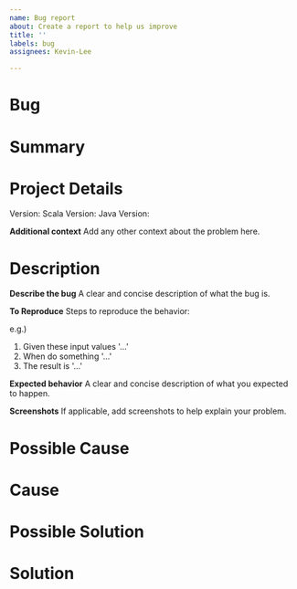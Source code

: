 ```yaml
---
name: Bug report
about: Create a report to help us improve
title: ''
labels: bug
assignees: Kevin-Lee

---
```


# Bug

# Summary 

# Project Details
Version:
Scala Version:
Java Version:

**Additional context**
Add any other context about the problem here.

# Description
**Describe the bug**
A clear and concise description of what the bug is.

**To Reproduce**
Steps to reproduce the behavior:

e.g.)
1. Given these input values '...'
2. When do something '...'
3. The result is '...'

**Expected behavior**
A clear and concise description of what you expected to happen.

**Screenshots**
If applicable, add screenshots to help explain your problem.

# Possible Cause
# Cause

# Possible Solution
# Solution
